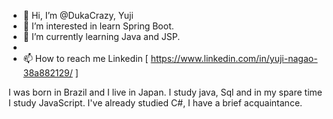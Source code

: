 - 👋 Hi, I’m @DukaCrazy, Yuji
- 👀 I’m interested in learn Spring Boot.
- 🌱 I’m currently learning Java and JSP.
- 
- 📫 How to reach me Linkedin [ https://www.linkedin.com/in/yuji-nagao-38a882129/ ]

I was born in Brazil and I live in Japan.
I study java, Sql and in my spare time I study JavaScript.
I've already studied C#, I have a brief acquaintance.

<!---
DukaCrazy/DukaCrazy is a ✨ special ✨ repository because its `README.md` (this file) appears on your GitHub profile.
You can click the Preview link to take a look at your changes.
--->

